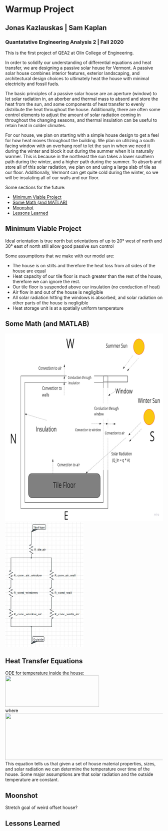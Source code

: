 # Warmup Project
## Jonas Kazlauskas | Sam Kaplan
### Quantatative Engineering Analysis 2 | Fall 2020

This is the first project of QEA2 at Olin College of Engineering.


In order to solidify our understanding of differential equations and heat transfer, we are designing a passive solar house for Vermont. A passive solar house combines interior features, exterior landscaping, and architectural design choices to ultimately heat the house with minimal electricity and fossil fuels. 

The basic principles of a passive solar house are an aperture (window) to let solar radiation in, an aborber and thermal mass to absord and store the heat from the sun, and some components of heat transfer to evenly distribute the heat throughout the house. Additionally, there are often some control elements to adjust the amount of solar radiation coming in throughout the changing seasons, and thermal insulation can be useful to retain heat in colder climates.

For our house, we plan on starting with a simple house design to get a feel for how heat moves throughout the building. We plan on utilizing a south facing window with an overhang roof to let the sun in when we need it during the winter and block it out during the summer when it is naturally warmer. This is because in the northeast the sun takes a lower southern path during the winter, and a higher path during the summer. To absorb and store all of this solar radiation, we plan on and using a large slab of tile as our floor. Additionally, Vermont can get quite cold during the winter, so we will be insulating all of our walls and our floor. 


Some sections for the future:

* [Minimum Viable Project](#teleoperation)
* [Some Math (and MATLAB)](#math-and-matlab)
* [Moonshot](#driving-in-a-Square)
* [Lessons Learned](#following-a-Wall)


## Minimum Viable Project
Ideal orientation is true north but orientations of up to 20° west of north and 30° east of north still allow good passive sun control

Some assumptions that we make with our model are:
- The house is on stilts and therefore the heat loss from all sides of the house are equal
- Heat capacity of our tile floor is much greater than the rest of the house, therefore we can ignore the rest.
- Our tile floor is suspended above our insulation (no conduction of heat)
- Air flow in and out of the house is negligible
- All solar radiation hitting the windows is absorbed, and solar radiation on other parts of the house is negligible
-  Heat storage unit is at a spatially uniform temperature


## Some Math (and MATLAB)
<img src="data/figs/HeatFlow.jpg"
     alt="Resistor Diagram"
     style="width:700px;height:600px;float left;"/>
<img src="data/figs/ResistorDiagram1.JPG"
     alt="Resistor Diagram"
     style="width:250px;height:400px;float left;"/>

## Heat Transfer Equations
ODE for temperature inside the house:  
<img src="https://render.githubusercontent.com/render/math?math=q \cdot A - \frac{(T_{in} - T_{out})}{(R_{tot})} = m \cdot c \cdot \frac{dT_{in}}{dt}" style="width:300px;height:100px">  
where  
<img src="https://render.githubusercontent.com/render/math?math=R_{tot} = \frac{1}{h_{tile-air} \cdot A_{tile}} + (\frac{1}{h_{air-wall} \cdot A_{wall}} + \frac{L_{wall}}{K_{wall} \cdot A_{wall}} + \frac{1}{h_{wall-air} \cdot A_{wall}})^{-1} + (\frac{1}{h_{air-window} \cdot A_{window}} + \frac{L_{window}}{K_{window} \cdot A_{window}} + \frac{1}{h_{window-air} \cdot A_{window}})^{-1}" style="width:1000px;height:150px">  
This equation tells us that given a set of house material properties, sizes, and solar radiation we can determine the temperature over time of the house. Some major assumptions are that solar radiation and the outside temperature are constant. 

## Moonshot
Stretch goal of weird offset house?

## Lessons Learned

